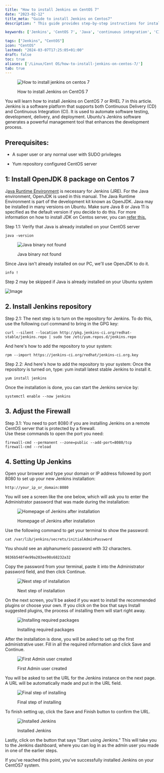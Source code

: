 ```yaml
---
title: "How to install Jenkins on CentOS 7"
date: "2023-02-12"
title_meta: "Guide to install Jenkins on Centos7"
description: " This guide provides step-by-step instructions for installing Jenkins, a popular open-source automation server for continuous integration and delivery (CI/CD), on your CentOS 7 system. "

keywords: ['Jenkins', 'CentOS 7', 'Java', 'continuous integration', 'CI/CD', 'build server', 'package manager', 'systemd']

tags: ["Jenkins", "CentOS"]
icon: "CentOS"
lastmod: "2024-03-07T17:25:05+01:00"
draft: false
toc: true
aliases: ['/Linux/Cent OS/how-to-install-jenkins-on-centos-7/']
tab: true
---
```


<figure>

![How to install jenkins on centos 7](images/How-to-install-jenkins-on-centos-7-1024x576.png)

<figcaption>

How to install Jenkins on CentOS 7

</figcaption>

</figure>

You will learn how to install Jenkins on CentOS 7 or RHEL 7 in this article. Jenkins is a software platform that supports both Continuous Delivery (CD) and Continuous Integration (CI). It is used to automate software testing, development, delivery, and deployment. Ubuntu's Jenkins software generates a powerful management tool that enhances the development process.

## Prerequisites:

- A super user or any normal user with SUDO privileges

- Yum repository configured CentOS server

## 1: Install OpenJDK 8 package on Centos 7

J[ava Runtime Environment](https://www.javatpoint.com/java-jre) is necessary for Jenkins (JRE). For the Java environment, OpenJDK is used in this manual. The Java Runtime Environment is part of the development kit known as OpenJDK. Java may be installed in many versions on Ubuntu. Make sure Java 8 or Java 11 is specified as the default version if you decide to do this. For more information on how to install JDK on Centos server, you can [refer this.](https://utho.com/docs/tutorial/how-to-install-java-on-fedora-based-linux/)

Step 1.1: Verify that Java is already installed on your CentOS server

```
java -version
```
<figure>

![Java binary not found](images/image-675.png)

<figcaption>

Java binary not found

</figcaption>

</figure>

Since Java isn't already installed on our PC, we'll use OpenJDK to do it.

```
info !
```
Step 2 may be skipped if Java is already installed on your Ubuntu system

![Image](images/info.jpeg)

## 2\. Install Jenkins repository

Step 2.1: The next step is to turn on the repository for Jenkins. To do this, use the following curl command to bring in the GPG key:

```
curl --silent --location http://pkg.jenkins-ci.org/redhat-stable/jenkins.repo | sudo tee /etc/yum.repos.d/jenkins.repo
```
And here's how to add the repository to your system:

```
rpm --import https://jenkins-ci.org/redhat/jenkins-ci.org.key
```
Step 2.2: And here's how to add the repository to your system: Once the repository is turned on, type: yum install latest stable Jenkins to install it.

```
yum install jenkins
```
Once the installation is done, you can start the Jenkins service by:

```
systemctl enable --now jenkins
```
## 3\. Adjust the Firewall 

Step 3.1: You need to port 8080 if you are installing Jenkins on a remote CentOS server that is protected by a firewall.  
Use these commands to open the port you need:

```
firewall-cmd --permanent --zone=public --add-port=8080/tcp
firewall-cmd --reload
```
## 4\. Setting Up Jenkins 

Open your browser and type your domain or IP address followed by port 8080 to set up your new Jenkins installation:

```
http://your_ip_or_domain:8080
```
You will see a screen like the one below, which will ask you to enter the Administrator password that was made during the installation:

<figure>

![Homepage of Jenkins after installation](images/image-804.png)

<figcaption>

Homepage of Jenkins after installation

</figcaption>

</figure>

Use the following command to get your terminal to show the password:

```
cat /var/lib/jenkins/secrets/initialAdminPassword
```
You should see an alphanumeric password with 32 characters.

```
9836b548f4e99a203ee98s68232a32
```

Copy the password from your terminal, paste it into the Administrator password field, and then click Continue.

<figure>

![Next step of installation](images/image-805.png)

<figcaption>

Next step of installation

</figcaption>

</figure>

On the next screen, you'll be asked if you want to install the recommended plugins or choose your own. If you click on the box that says Install suggested plugins, the process of installing them will start right away.

<figure>

![Installing required packages](images/image-806.png)

<figcaption>

Installing required packages

</figcaption>

</figure>

After the installation is done, you will be asked to set up the first administrative user. Fill in all the required information and click Save and Continue.

<figure>

![First Admin user created](images/image-808.png)

<figcaption>

First Admin user created

</figcaption>

</figure>

You will be asked to set the URL for the Jenkins instance on the next page. A URL will be automatically made and put in the URL field.

<figure>

![Final step of installing](images/image-809.png)

<figcaption>

Final step of installing

</figcaption>

</figure>

To finish setting up, click the Save and Finish button to confirm the URL.

<figure>

![Installed Jenkins](images/image-810.png)

<figcaption>

Installed Jenkins

</figcaption>

</figure>

Lastly, click on the button that says "Start using Jenkins." This will take you to the Jenkins dashboard, where you can log in as the admin user you made in one of the earlier steps.

If you’ve reached this point, you’ve successfully installed Jenkins on your CentOS7 system.
